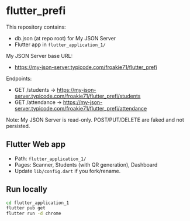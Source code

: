 # flutter_prefi

This repository contains:
- db.json (at repo root) for My JSON Server
- Flutter app in `flutter_application_1/`

My JSON Server base URL:
- https://my-json-server.typicode.com/froakie71/flutter_prefi

Endpoints:
- GET /students -> https://my-json-server.typicode.com/froakie71/flutter_prefi/students
- GET /attendance -> https://my-json-server.typicode.com/froakie71/flutter_prefi/attendance

Note: My JSON Server is read-only. POST/PUT/DELETE are faked and not persisted.

## Flutter Web app
- Path: `flutter_application_1/`
- Pages: Scanner, Students (with QR generation), Dashboard
- Update `lib/config.dart` if you fork/rename.

## Run locally
```bash
cd flutter_application_1
flutter pub get
flutter run -d chrome
```
